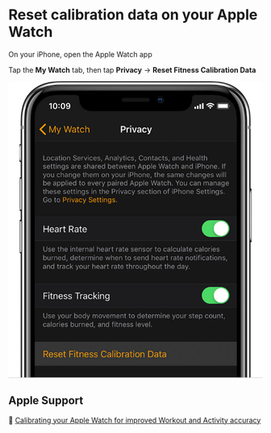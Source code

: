 # Reset calibration data on your Apple Watch

On your iPhone, open the Apple Watch app

Tap the **My Watch** tab, then tap **Privacy** → **Reset Fitness Calibration Data**

![ios12-iphone-x-watch-my-watch-privacy](jpg/6d900ff550dd2963c391748c6bafd0ef3383fd07.jpg)

## Apple Support

:link: [Calibrating your Apple Watch for improved Workout and Activity accuracy](https://support.apple.com/en-us/HT204516)
